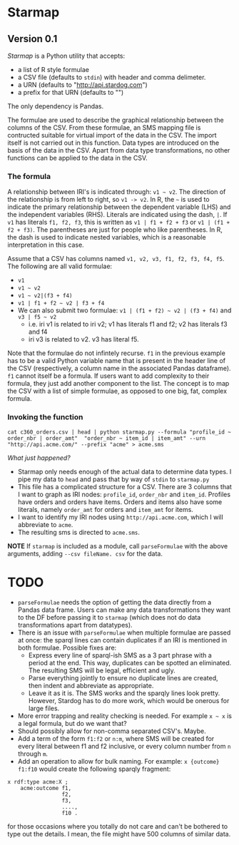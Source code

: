 # Starmap

## Version 0.1

*Starmap* is a Python utility that accepts:

* a list of R style formulae
* a CSV file (defaults to `stdin`) with header and comma delimeter.
* a URN (defaults to "http://api.stardog.com")
* a prefix for that URN (defaults to "")

The only dependency is Pandas.

The formulae are used to describe the graphical relationship between the columns of the CSV. From these formulae, an SMS mapping file is contructed suitable for virtual import of the data in the CSV. The import itself is not carried out in this function. Data types are introduced on the basis of the data in the CSV. Apart from data type transformations, no other functions can be applied to the data in the CSV.

### The formula

A relationship between IRI's is indicated through: `v1 ~ v2`. The direction of the relationship is from left to right, so `v1 -> v2`. In R, the `~` is used to indicate the primary relationship between the dependent variable (LHS) and the independent variables (RHS). Literals are indicated using the dash, `|`. If `v1` has literals `f1, f2, f3`, this is written as `v1 | f1 + f2 + f3` or `v1 | (f1 + f2 + f3)`. The parentheses are just for people who like parentheses. In R, the dash is used to indicate nested variables, which is a reasonable interpretation in this case. 

Assume that a CSV has columns named `v1, v2, v3, f1, f2, f3, f4, f5`. The following are all valid formulae:


* `v1`
* `v1 ~ v2`
* `v1 ~ v2|(f3 + f4)`
* `v1 | f1 + f2 ~ v2 | f3 + f4`
* We can also submit two formulae: `v1 | (f1 + f2) ~ v2 | (f3 + f4)` and `v3 | f5 ~ v2`
  * i.e. iri v1 is related to iri v2; v1 has literals f1 and f2; v2 has literals f3 and f4
  * iri v3 is related to v2. v3 has literal f5. 


Note that the formulae do not infintely recurse. `f1` in the previous example has to be a valid Python variable name that is present in the header line of the CSV (respectively, a column name in the associated Pandas dataframe). `f1` cannot itself be a formula. If users want to add complexity to their formula, they just add another component to the list. The concept is to map the CSV with a list of simple formulae, as opposed to one big, fat, complex formula. 

### Invoking the function 

`cat c360_orders.csv | head | python starmap.py --formula "profile_id ~ order_nbr | order_amt"  "order_nbr ~ item_id | item_amt" --urn "http://api.acme.com/" --prefix "acme" > acme.sms`

*What just happened?*

* Starmap only needs enough of the actual data to determine data types. I pipe my data to `head` and pass that by way of `stdin` to `starmap.py`
* This file has a complicated structure for a CSV. There are 3 columns that I want to graph as IRI nodes: `profile_id`, `order_nbr` and `item_id`. Profiles have orders and orders have items. Orders and items also have some literals, namely `order_amt` for orders and `item_amt` for items. 
* I want to identify my IRI nodes using `http://api.acme.com`, which I will abbreviate to `acme`.
* The resulting sms is directed to `acme.sms`.

**NOTE** If `starmap` is included as a module, call `parseFormulae` with the above arguments, adding `--csv fileName.
csv` for the data.

# TODO

* `parseFormulae` needs the option of getting the data directly from a Pandas data frame. Users can make any data transformations they want to the DF before passing it to `starmap` (which does not do data transformations apart from datatypes).
* There is an issue with `parseFormulae` when multiple formulae are passed at once: the sparql lines can contain duplicates if an IRI is mentioned in both formulae. Possible fixes are:
  * Express every line of sparql-ish SMS as a 3 part phrase with a period at the end. This way, duplicates can be spotted an eliminated. The resulting SMS will be legal, efficient and ugly.
  * Parse everything jointly to ensure no duplicate lines are created, then indent and abbreviate as appropriate.
  * Leave it as it is. The SMS works and the sparqly lines look pretty. However, Stardog has to do more work, which would be onerous for large files. 
* More error trapping and reality checking is needed. For example `x ~ x` is a legal formula, but do we want that? 
* Should possibly allow for non-comma separated CSV's. Maybe.
* Add a term of the form `f1:f2` or `n:m`, where SMS will be created for every literal between f1 and f2 inclusive, or every column number from `n` through `m`. 
* Add an operation to allow for bulk naming. For example: `x {outcome} f1:f10` would create the following sparqly fragment:

```
x rdf:type acme:X ;
    acme:outcome f1, 
                 f2, 
                 f3, 
                 ....,
                 f10 .
```

for those occasions where you totally do not care and can't be bothered to type out the details. I mean, the file might have 500 columns of similar data. 






